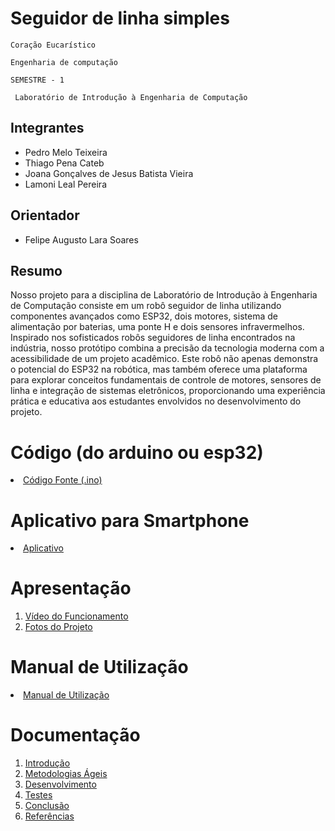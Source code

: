 # Seguidor de linha simples

`Coração Eucarístico`

`Engenharia de computação`

`SEMESTRE - 1`

` Laboratório de Introdução à Engenharia de Computação`


## Integrantes

* Pedro Melo Teixeira
* Thiago Pena Cateb
* Joana Gonçalves de Jesus Batista Vieira
* Lamoni Leal Pereira

## Orientador

* Felipe Augusto Lara Soares

## Resumo

Nosso projeto para a disciplina de Laboratório de Introdução à Engenharia de Computação consiste em um robô seguidor de linha utilizando componentes avançados como ESP32, dois motores, sistema de alimentação por baterias, uma ponte H e dois sensores infravermelhos. Inspirado nos sofisticados robôs seguidores de linha encontrados na indústria, nosso protótipo combina a precisão da tecnologia moderna com a acessibilidade de um projeto acadêmico. Este robô não apenas demonstra o potencial do ESP32 na robótica, mas também oferece uma plataforma para explorar conceitos fundamentais de controle de motores, sensores de linha e integração de sistemas eletrônicos, proporcionando uma experiência prática e educativa aos estudantes envolvidos no desenvolvimento do projeto.


# Código (do arduino ou esp32)

<li><a href="Codigo/README.md"> Código Fonte (.ino)</a></li>

# Aplicativo para Smartphone

<li><a href="App/README.md"> Aplicativo </a></li>

# Apresentação

<ol>
<li><a href="Apresentacao/README.md"> Vídeo do Funcionamento</a></li>
<li><a href="Apresentacao/README.md"> Fotos do Projeto</a></li>
</ol>

# Manual de Utilização

<li><a href="Manual/manual de utilização.md"> Manual de Utilização</a></li>


# Documentação

<ol>
<li><a href="Documentacao/01-Introducão.md"> Introdução</a></li>
<li><a href="Documentacao/02-Metodologias Ágeis.md"> Metodologias Ágeis</a></li>
<li><a href="Documentacao/03-Desenvolvimento.md"> Desenvolvimento </a></li>
<li><a href="Documentacao/04-Testes.md"> Testes </a></li>
<li><a href="Documentacao/05-Conclusão.md"> Conclusão </a></li>
<li><a href="Documentacao/06-Referências.md"> Referências </a></li>
</ol>

